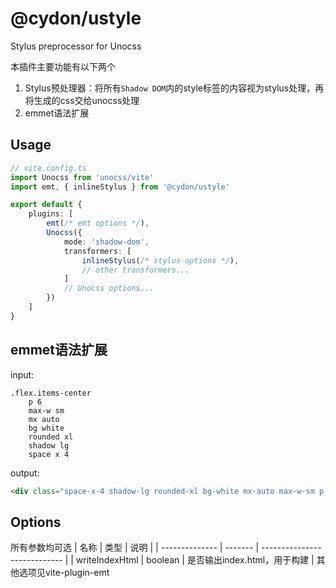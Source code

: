 # @cydon/ustyle

Stylus preprocessor for Unocss

本插件主要功能有以下两个
1. Stylus预处理器：将所有`Shadow DOM`内的style标签的内容视为stylus处理，再将生成的css交给unocss处理
2. emmet语法扩展

## Usage
```ts
// vite.config.ts
import Unocss from 'unocss/vite'
import emt, { inlineStylus } from '@cydon/ustyle'

export default {
	plugins: [
		emt(/* emt options */),
		Unocss({
			mode: 'shadow-dom',
			transformers: [
				inlineStylus(/* stylus options */),
				// other transformers...
			]
			// Unocss options...
		})
	]
}
```

## emmet语法扩展
input:
```styl
.flex.items-center
	p 6
	max-w sm
	mx auto
	bg white
	rounded xl
	shadow lg
	space x 4
```
output:
```html
<div class="space-x-4 shadow-lg rounded-xl bg-white mx-auto max-w-sm p-6 flex items-center"></div>
```

## Options
所有参数均可选
| 名称           | 类型    | 说明                         |
| -------------- | ------- | ---------------------------- |
| writeIndexHtml | boolean | 是否输出index.html，用于构建 |
其他选项见vite-plugin-emt
